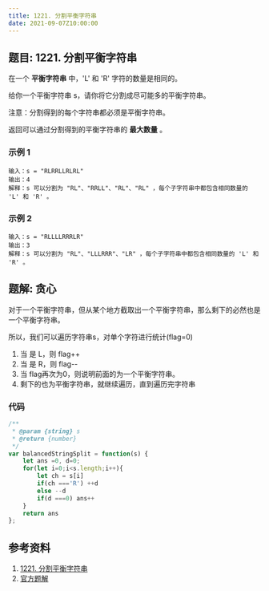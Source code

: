 ```yaml
---
title: 1221. 分割平衡字符串
date: 2021-09-07Z10:00:00
---
```

## 题目: 1221. 分割平衡字符串
在一个 **平衡字符串** 中，'L' 和 'R' 字符的数量是相同的。

给你一个平衡字符串 s，请你将它分割成尽可能多的平衡字符串。

注意：分割得到的每个字符串都必须是平衡字符串。

返回可以通过分割得到的平衡字符串的 **最大数量** 。
### 示例 1
```
输入：s = "RLRRLLRLRL"
输出：4
解释：s 可以分割为 "RL"、"RRLL"、"RL"、"RL" ，每个子字符串中都包含相同数量的 'L' 和 'R' 。
```
### 示例 2
```
输入：s = "RLLLLRRRLR"
输出：3
解释：s 可以分割为 "RL"、"LLLRRR"、"LR" ，每个子字符串中都包含相同数量的 'L' 和 'R' 。
```
## 题解: 贪心
对于一个平衡字符串，但从某个地方截取出一个平衡字符串，那么剩下的必然也是一个平衡字符串。

所以，我们可以遍历字符串s，对单个字符进行统计(flag=0)
1. 当 是 L，则 flag++
2. 当 是 R，则 flag--
3. 当 flag再次为0，则说明前面的为一个平衡字符串。
4. 剩下的也为平衡字符串，就继续遍历，直到遍历完字符串
### 代码
```js
/**
 * @param {string} s
 * @return {number}
 */
var balancedStringSplit = function(s) {
    let ans =0, d=0;
    for(let i=0;i<s.length;i++){
        let ch = s[i]
        if(ch ==='R') ++d
        else --d
        if(d ===0) ans++
    }
    return ans
};
```
## 参考资料
1. [1221. 分割平衡字符串](https://leetcode-cn.com/problems/split-a-string-in-balanced-strings/)
2. [官方题解](https://leetcode-cn.com/problems/split-a-string-in-balanced-strings/solution/fen-ge-ping-heng-zi-fu-chuan-by-leetcode-7y8u/)